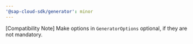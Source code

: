 ```yaml
---
'@sap-cloud-sdk/generator': minor
---
```


[Compatibility Note] Make options in `GeneratorOptions` optional, if they are not mandatory.
